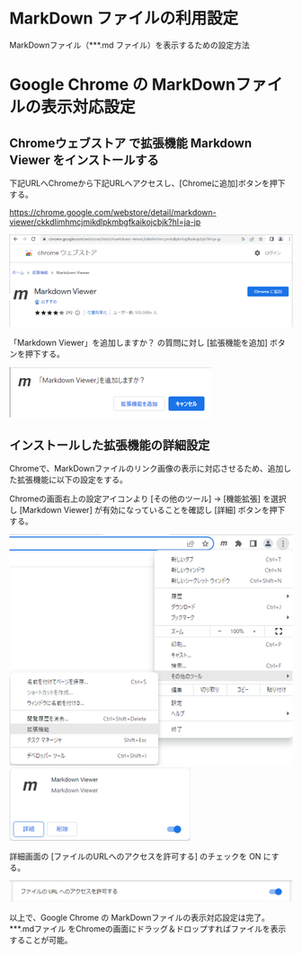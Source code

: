 # MarkDown ファイルの利用設定

MarkDownファイル（***.md ファイル）を表示するための設定方法

# Google Chrome の MarkDownファイルの表示対応設定

## Chromeウェブストア で拡張機能 Markdown Viewer をインストールする

下記URLへChromeから下記URLへアクセスし、[Chromeに追加]ボタンを押下する。

https://chrome.google.com/webstore/detail/markdown-viewer/ckkdlimhmcjmikdlpkmbgfkaikojcbjk?hl=ja-jp

![picture 1](images/d320a782d7d6eb483e3c86094c79c24ee08da119e30a9bfdb9d9f7c4f30a6f59.png)  

「Markdown Viewer」を追加しますか？ の質問に対し [拡張機能を追加] ボタンを押下する。

![picture 3](images/cc30c90042b08602e0d5bd51e5a1df6a78d3182c7dcd33298a111fcc8b0f080a.png)  

## インストールした拡張機能の詳細設定

Chromeで、MarkDownファイルのリンク画像の表示に対応させるため、追加した拡張機能に以下の設定をする。

Chromeの画面右上の設定アイコンより [その他のツール] → [機能拡張] を選択し [Markdown Viewer] が有効になっていることを確認し [詳細] ボタンを押下する。

![picture 4](images/6a56ca4ab958a8a6ebb1af3be883014e73e630b9e41ed8e50d55acd907aa6a56.png)  
![picture 5](images/20619bbc936f7dca67eafd2048b9b890f5ee7f859d4e63848249adb7714d9434.png)  

詳細画面の [ファイルのURLへのアクセスを許可する] のチェックを ON にする。


![picture 6](images/767afbd67de24a7b88d0f8544629500d738c0b687768a9df09bfe81fe5406589.png)  

以上で、Google Chrome の MarkDownファイルの表示対応設定は完了。
***.mdファイル をChromeの画面にドラッグ＆ドロップすればファイルを表示することが可能。
